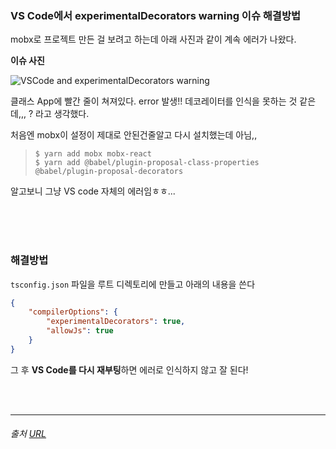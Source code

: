 ### VS Code에서 experimentalDecorators warning 이슈 해결방법

mobx로 프로젝트 만든 걸 보려고 하는데 아래 사진과 같이 계속 에러가 나왔다. 

**이슈 사진**

 ![VSCode and experimentalDecorators warning](https://ihatetomatoes.net/wp-content/uploads/2017/01/img_vscode-experimentalDecorators-warning.png) 

클래스 App에 빨간 줄이 쳐져있다. error 발생!! 데코레이터를 인식을 못하는 것 같은데,,, ? 라고 생각했다.



처음엔 mobx이 설정이 제대로 안된건줄알고 다시 설치했는데 아님,, 
> ```
> $ yarn add mobx mobx-react
> $ yarn add @babel/plugin-proposal-class-properties @babel/plugin-proposal-decorators
> ```

알고보니 그냥 VS code 자체의 에러임ㅎㅎ...

<br><br><br>

### 해결방법

`tsconfig.json` 파일을 루트 디렉토리에 만들고 아래의 내용을 쓴다

```json
{
    "compilerOptions": {
        "experimentalDecorators": true,
        "allowJs": true
    }
}
```



그 후 **VS Code를 다시 재부팅**하면 에러로 인식하지 않고 잘 된다!



<br><br>

----

###### 출처 [URL](https://ihatetomatoes.net/how-to-remove-experimentaldecorators-warning-in-vscode/)

